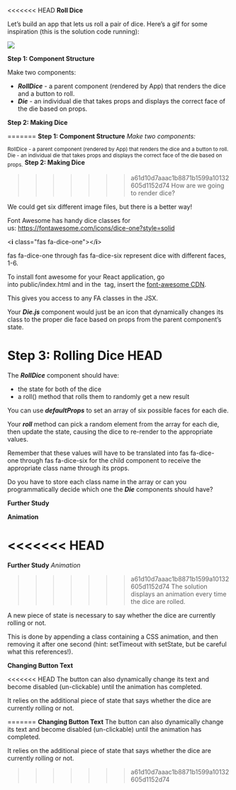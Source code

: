 <<<<<<< HEAD
﻿**Roll Dice**

Let’s build an app that lets us roll a pair of dice. Here’s a gif for some inspiration (this is the solution code running):

![](Aspose.Words.9022d8af-7d53-4b94-9d08-ab76eea66f60.001.png)

**Step 1: Component Structure**

Make two components:

- ***RollDice*** - a parent component (rendered by App) that renders the dice and a button to roll.
- ***Die*** - an individual die that takes props and displays the correct face of the die based on props.

**Step 2: Making Dice**

=======
**Step 1: Component Structure**
*Make two components:*

<sub>RollDice - a parent component (rendered by App) that renders the dice and a button to roll.
Die - an individual die that takes props and displays the correct face of the die based on props.</sub>
**Step 2: Making Dice**
>>>>>>> a61d10d7aaac1b8871b1599a10132605d1152d74
How are we going to render dice?

We could get six different image files, but there is a better way!

Font Awesome has handy dice classes for us: <https://fontawesome.com/icons/dice-one?style=solid>

<**i** class="fas fa-dice-one"></**i**>

fas fa-dice-one through fas fa-dice-six represent dice with different faces, 1-6.

To install font awesome for your React application, go into public/index.html and in the <head> tag, insert the [font-awesome CDN](https://fontawesome.com/start).

This gives you access to any FA classes in the JSX.

Your ***Die.js*** component would just be an icon that dynamically changes its class to the proper die face based on props from the parent component’s state.

**Step 3: Rolling Dice**
 HEAD
=======

The ***RollDice*** component should have:

- the state for both of the dice
- a roll() method that rolls them to randomly get a new result

You can use ***defaultProps*** to set an array of six possible faces for each die.

Your ***roll*** method can pick a random element from the array for each die, then update the state, causing the dice to re-render to the appropriate values.

Remember that these values will have to be translated into fas fa-dice-one through fas fa-dice-six for the child component to receive the appropriate class name through its props.

Do you have to store each class name in the array or can you programmatically decide which one the ***Die*** components should have?

**Further Study**

**Animation**

<<<<<<< HEAD
=======
**Further Study**
*Animation*
>>>>>>> a61d10d7aaac1b8871b1599a10132605d1152d74
The solution displays an animation every time the dice are rolled.

A new piece of state is necessary to say whether the dice are currently rolling or not.

This is done by appending a class containing a CSS animation, and then removing it after one second (hint: setTimeout with setState, but be careful what this references!).

**Changing Button Text**

<<<<<<< HEAD
The button can also dynamically change its text and become disabled (un-clickable) until the animation has completed.

It relies on the additional piece of state that says whether the dice are currently rolling or not.

=======
**Changing Button Text**
The button can also dynamically change its text and become disabled (un-clickable) until the animation has completed.

It relies on the additional piece of state that says whether the dice are currently rolling or not.
>>>>>>> a61d10d7aaac1b8871b1599a10132605d1152d74
